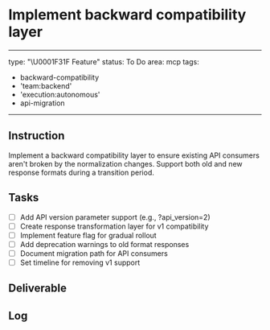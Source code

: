 # Implement backward compatibility layer

---
type: "\U0001F31F Feature"
status: To Do
area: mcp
tags:
  - backward-compatibility
  - 'team:backend'
  - 'execution:autonomous'
  - api-migration
---


## Instruction
Implement a backward compatibility layer to ensure existing API consumers aren't broken by the normalization changes. Support both old and new response formats during a transition period.

## Tasks
- [ ] Add API version parameter support (e.g., ?api_version=2)
- [ ] Create response transformation layer for v1 compatibility
- [ ] Implement feature flag for gradual rollout
- [ ] Add deprecation warnings to old format responses
- [ ] Document migration path for API consumers
- [ ] Set timeline for removing v1 support

## Deliverable

## Log
